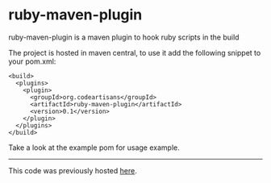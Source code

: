 ruby-maven-plugin
=================

ruby-maven-plugin is a maven plugin to hook ruby scripts in the build

The project is hosted in maven central, to use it add the following snippet to your pom.xml:


	<build>
	  <plugins>
 	    <plugin>
	      <groupId>org.codeartisans</groupId>
	      <artifactId>ruby-maven-plugin</artifactId>
	      <version>0.1</version>
	    </plugin>
	  </plugins>
	</build>

Take a look at the example pom for usage example.

------------------

This code was previously hosted [here](http://code.google.com/p/ruby-maven-plugin/).

